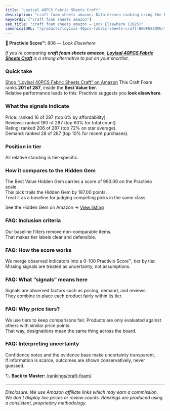 ```yaml
---
title: "Loyisal 40PCS Fabric Sheets Craft"
description: "craft foam sheets amazon: Data-driven ranking using the Practivio Score™. Positioned by quality, value, demand, findability, momentum."
keywords: ["craft foam sheets amazon"]
seo_title: "craft foam sheets amazon — Look Elsewhere (2025)"
canonicalURL: "/products/loyisal-40pcs-fabric-sheets-craft-B0DF69ZQM6/"
---
```


**🚫 Practivio Score™:** 806 — _Look Elsewhere_


*If you're comparing **craft foam sheets amazon**, **[Loyisal 40PCS Fabric Sheets Craft](https://www.amazon.com/dp/B0DF69ZQM6?tag=practivio-20)** is a strong alternative to put on your shortlist.*
### Quick take
[Shop “Loyisal 40PCS Fabric Sheets Craft” on Amazon](https://www.amazon.com/dp/B0DF69ZQM6?tag=practivio-20)
This Craft Foam ranks **201 of 287**, inside the **Best Value tier**.  
Relative performance leads to this: Practivio suggests you **look elsewhere**.

### What the signals indicate
Price: ranked 16 of 287 (top 6% by affordability).  
Reviews: ranked 180 of 287 (top 63% for total count).  
Rating: ranked 206 of 287 (top 72% on star average).  
Demand: ranked 28 of 287 (top 10% for recent purchases).

### Position in tier
All relative standing is tier-specific.

### How it compares to the Hidden Gem
The Best Value Hidden Gem carries a score of 993.00 on the Practivio scale.  
This pick trails the Hidden Gem by 187.00 points.  
Treat it as a baseline for judging competing picks in the same class.  

See the Hidden Gem on Amazon → [View listing](https://www.amazon.com/dp/B07Q9PXSYL?tag=practivio-20)

### FAQ: Inclusion criteria
Our baseline filters remove non-comparable items.  
That makes tier labels clear and defensible.

### FAQ: How the score works
We merge observed indicators into a 0–100 Practivio Score™, tier by tier.  
Missing signals are treated as uncertainty, not assumptions.

### FAQ: What “signals” means here
Signals are observed factors such as pricing, demand, and reviews.  
They combine to place each product fairly within its tier.

### FAQ: Why price tiers?
We use tiers to keep comparisons fair. Products are only evaluated against others with similar price points.  
That way, designations mean the same thing across the board.

### FAQ: Interpreting uncertainty
Confidence notes and the evidence base make uncertainty transparent.  
If information is scarce, outcomes are shown conservatively, never guessed.


🏷️ **Back to Master:** [/rankings/craft-foam/](/rankings/craft-foam/)

---
_Disclosure: We use Amazon affiliate links which may earn a commission. We don’t display live prices or review counts. Rankings are produced using a consistent, proprietary methodology._
